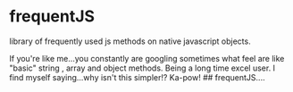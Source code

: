 # frequentJS
library of frequently used js methods on native javascript objects.

If you're like me...you constantly are googling sometimes what feel are like "basic" string , array and object methods. Being a long time excel user. I find myself saying...why isn't this simpler!? Ka-pow! ## frequentJS....
